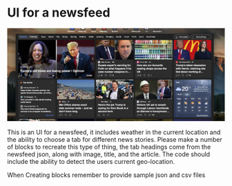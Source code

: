 # UI for a newsfeed

![Newsfeed UI Design](MakeThis.png)

This is an UI for a newsfeed, it includes weather in the current location and the ability to choose a tab for different news stories.
Please make a number of blocks to recreate this type of thing, the tab headings come from the newsfeed json, along with image, title, and the article.
The code should include the ability to detect the users current geo-location.

When Creating blocks remember to provide sample json  and csv files
